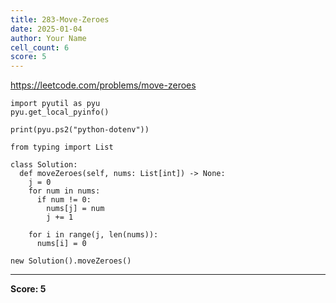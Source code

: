 ```yaml
---
title: 283-Move-Zeroes
date: 2025-01-04
author: Your Name
cell_count: 6
score: 5
---
```


https://leetcode.com/problems/move-zeroes


```
import pyutil as pyu
pyu.get_local_pyinfo()
```


```
print(pyu.ps2("python-dotenv"))
```


```
from typing import List
```


```
class Solution:
  def moveZeroes(self, nums: List[int]) -> None:
    j = 0
    for num in nums:
      if num != 0:
        nums[j] = num
        j += 1

    for i in range(j, len(nums)):
      nums[i] = 0
```


```
new Solution().moveZeroes()
```


---
**Score: 5**